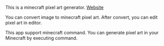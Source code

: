 This is a minecraft pixel art generator.
[Website](https://minecraft-dot.pictures/)

You can convert image to minecraft pixel art.
After convert, you can edit pixel art in editor.

This app support minecraft command.
You can generate pixel art in your Minecraft by executing command.
